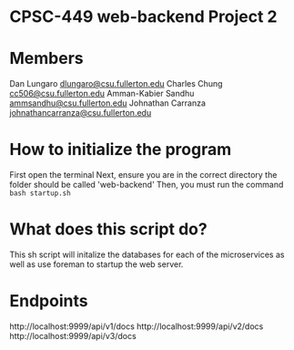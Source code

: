 # CPSC-449 web-backend Project 2

# Members

Dan Lungaro dlungaro@csu.fullerton.edu
Charles Chung cc506@csu.fullerton.edu
Amman-Kabier Sandhu ammsandhu@csu.fullerton.edu
Johnathan Carranza johnathancarranza@csu.fullerton.edu

# How to initialize the program

First open the terminal
Next, ensure you are in the correct directory the folder should be called 'web-backend'
Then, you must run the command `bash startup.sh`

# What does this script do?

This sh script will initalize the databases for each of the microservices as well as use foreman to startup the web server.

# Endpoints

http://localhost:9999/api/v1/docs
http://localhost:9999/api/v2/docs
http://localhost:9999/api/v3/docs
